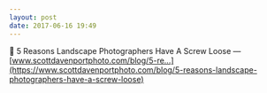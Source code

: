 ```yaml
---
layout: post
date: 2017-06-16 19:49
---
```

🔗 5 Reasons Landscape Photographers Have A Screw Loose — [www.scottdavenportphoto.com/blog/5-re...](https://www.scottdavenportphoto.com/blog/5-reasons-landscape-photographers-have-a-screw-loose)

